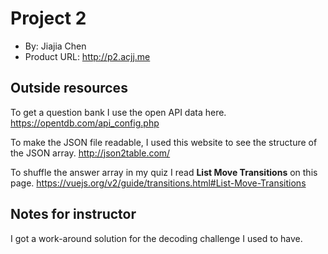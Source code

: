 # Project 2
+ By: Jiajia Chen
+ Product URL: <http://p2.acjj.me>

## Outside resources
To get a question bank I use the open API data here.
<https://opentdb.com/api_config.php>

To make the JSON file readable, I used this website to see the structure of the JSON array.
<http://json2table.com/>

To shuffle the answer array in my quiz I read **List Move Transitions** on this page.
<https://vuejs.org/v2/guide/transitions.html#List-Move-Transitions>

## Notes for instructor
I got a work-around solution for the decoding challenge I used to have.







